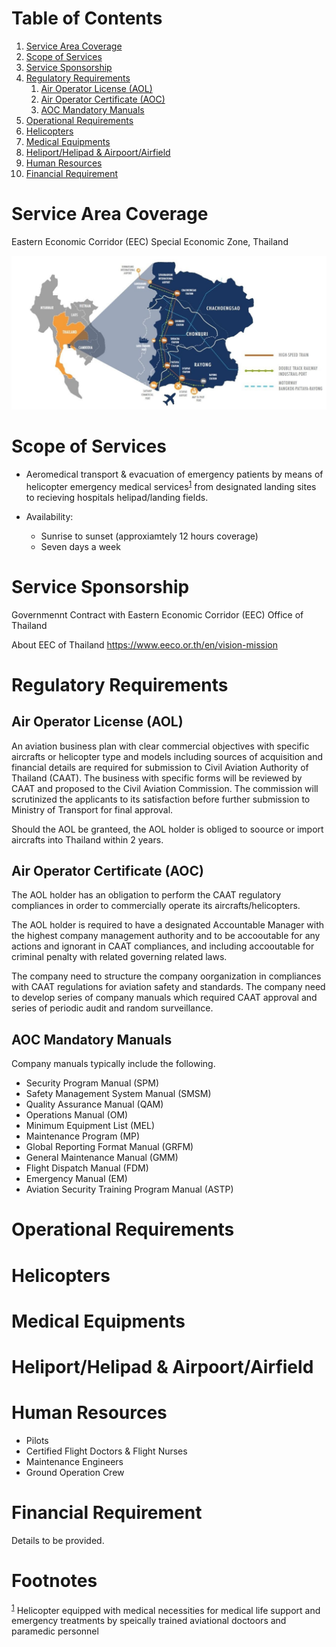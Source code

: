 
# Table of Contents

1.  [Service Area Coverage](#org90d6780)
2.  [Scope of Services](#org1cba021)
3.  [Service Sponsorship](#org76dbf22)
4.  [Regulatory Requirements](#orgcef085f)
    1.  [Air Operator License (AOL)](#org2d7991a)
    2.  [Air Operator Certificate (AOC)](#org848b908)
    3.  [AOC Mandatory Manuals](#org579a3b2)
5.  [Operational Requirements](#orge536943)
6.  [Helicopters](#org989d441)
7.  [Medical Equipments](#orgca32adf)
8.  [Heliport/Helipad & Airpoort/Airfield](#org78fbee6)
9.  [Human Resources](#org6c3acdd)
10. [Financial Requirement](#org781ad8c)



<a id="org90d6780"></a>

# Service Area Coverage

Eastern Economic Corridor (EEC) Special Economic Zone, Thailand

![img](./eec_photo1.jpg)


<a id="org1cba021"></a>

# Scope of Services

-   Aeromedical transport & evacuation of emergency patients by means of helicopter emergency medical services<sup><a id="fnr.1" class="footref" href="#fn.1">1</a></sup> from designated landing sites to recieving hospitals helipad/landing fields.

-   Availability:
    -   Sunrise to sunset (approxiamtely 12 hours coverage)
    -   Seven days a week


<a id="org76dbf22"></a>

# Service Sponsorship

Governmennt Contract with Eastern Economic Corridor (EEC) Office of Thailand

About EEC of Thailand 
<https://www.eeco.or.th/en/vision-mission> 


<a id="orgcef085f"></a>

# Regulatory Requirements


<a id="org2d7991a"></a>

## Air Operator License (AOL)

An aviation business plan with clear commercial objectives with specific aircrafts or helicopter type and models including sources of acquisition and financial details are required for submission to Civil Aviation Authority of Thailand (CAAT). The business with specific forms will be reviewed by CAAT and proposed to the Civil Aviation Commission. The commission will scrutinized the applicants to its satisfaction before further submission to Ministry of Transport for final approval.

Should the AOL be granteed, the AOL holder is obliged to soource or import aircrafts into Thailand within 2 years.


<a id="org848b908"></a>

## Air Operator Certificate (AOC)

The AOL holder has an obligation to perform the CAAT regulatory compliances in order to commercially operate its aircrafts/helicopters.

The AOL holder is required to have a designated Accountable Manager with the highest company management authority and to be accooutable for any actions and ignorant in CAAT compliances, and including accooutable for criminal penalty with related governing related laws.

The company need to structure the company oorganization in compliances with CAAT regulations for aviation safety and standards. The company need to develop series of company manuals which required CAAT approval and series of periodic audit and random surveillance.


<a id="org579a3b2"></a>

## AOC Mandatory Manuals

Company manuals typically include the following.

-   Security Program Manual (SPM)
-   Safety Management System Manual (SMSM)
-   Quality Assurance Manual (QAM)
-   Operations Manual (OM)
-   Minimum Equipment List (MEL)
-   Maintenance Program (MP)
-   Global Reporting Format Manual (GRFM)
-   General Maintenance Manual (GMM)
-   Flight Dispatch Manual (FDM)
-   Emergency Manual (EM)
-   Aviation Security Training Program Manual (ASTP)


<a id="orge536943"></a>

# Operational Requirements


<a id="org989d441"></a>

# Helicopters


<a id="orgca32adf"></a>

# Medical Equipments


<a id="org78fbee6"></a>

# Heliport/Helipad & Airpoort/Airfield


<a id="org6c3acdd"></a>

# Human Resources

-   Pilots
-   Certified Flight Doctors & Flight Nurses
-   Maintenance Engineers
-   Ground Operation Crew


<a id="org781ad8c"></a>

# Financial Requirement

Details to be provided.


# Footnotes

<sup><a id="fn.1" href="#fnr.1">1</a></sup> Helicopter equipped with medical necessities for medical life support and emergency treatments by speically trained aviational doctoors and paramedic personnel
